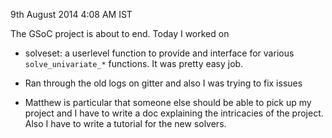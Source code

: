 9th August 2014 4:08 AM IST

The GSoC project is about to end. Today I worked on

- solveset: a userlevel function to provide and interface for various
  `solve_univariate_*` functions. It was pretty easy job.

- Ran through the old logs on gitter and also I was trying to fix issues

- Matthew is particular that someone else should be able to pick up my project
and I have to write a doc explaining the intricacies of the project. Also
I have to write a tutorial for the new solvers.
